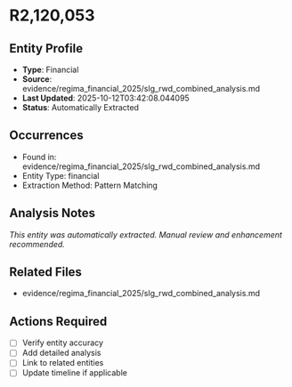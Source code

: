 # R2,120,053

## Entity Profile
- **Type**: Financial
- **Source**: evidence/regima_financial_2025/slg_rwd_combined_analysis.md
- **Last Updated**: 2025-10-12T03:42:08.044095
- **Status**: Automatically Extracted

## Occurrences
- Found in: evidence/regima_financial_2025/slg_rwd_combined_analysis.md
- Entity Type: financial
- Extraction Method: Pattern Matching

## Analysis Notes
*This entity was automatically extracted. Manual review and enhancement recommended.*

## Related Files
- evidence/regima_financial_2025/slg_rwd_combined_analysis.md

## Actions Required
- [ ] Verify entity accuracy
- [ ] Add detailed analysis
- [ ] Link to related entities
- [ ] Update timeline if applicable
